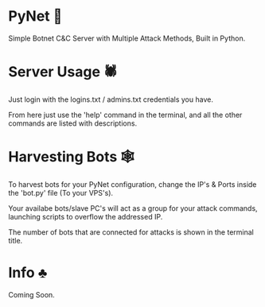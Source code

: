 # PyNet 🔪
Simple Botnet C&amp;C Server with Multiple Attack Methods, Built in Python.

# Server Usage 🕷
Just login with the logins.txt / admins.txt credentials you have. 

From here just use the 'help' command in the terminal, and all the other commands are listed with descriptions.

# Harvesting Bots 🕸
To harvest bots for your PyNet configuration, change the IP's & Ports inside the 'bot.py' file (To your VPS's).

Your availabe bots/slave PC's will act as a group for your attack commands, launching scripts to overflow the addressed IP.

The number of bots that are connected for attacks is shown in the terminal title.

# Info ♣
Coming Soon.
